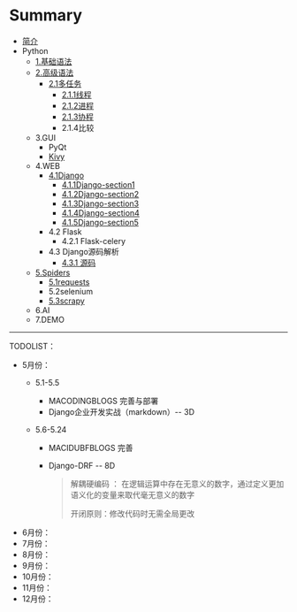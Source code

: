 # Summary

* [简介](README.md)
* Python
    * [1.基础语法](Python/基础语法/basis.md)
    * [2.高级语法](Python/高级语法/advanced.md)
        * [2.1多任务](Python/高级语法/多任务/introduction.md)
            * [2.1.1线程](Python/高级语法/多任务/线程/thread.md)
            * [2.1.2进程](Python\高级语法\多任务\进程\process.md)
            * [2.1.3协程](Python\高级语法\多任务\协程\asyncio.md)
            * 2.1.4比较
    * 3.GUI
        * PyQt
        * [Kivy](Python/GUI/Kivy/Kivy.md)
    * 4.WEB
        * [4.1Django](Python/WEB/Django/Django.md)
          * [4.1.1Django-section1](Python/WEB/Django/Django-section1.md)
          * [4.1.2Django-section2](Python/WEB/Django/Django-section2.md)
          * [4.1.3Django-section3](Python/WEB/Django/Django-section3.md)
          * [4.1.4Django-section4](Python/WEB/Django/Django-section4.md)
          * [4.1.5Django-section5](Python/WEB/Django/Django-section.md)
        * 4.2 Flask
          * 4.2.1 Flask-celery
        * 4.3 Django源码解析
          * [4.3.1 源码](Python/WEB/Django源码解析/section1.md)
    * [5.Spiders](Python/爬虫/introduction.md)
        * [5.1requests](Python/爬虫/request.md)
        * 5.2selenium
        * [5.3scrapy](Python\爬虫\scrapy.md)
    * 6.AI
    * 7.DEMO

------

TODOLIST：

* 5月份：
  * 5.1-5.5
    * MACODINGBLOGS 完善与部署
    * Django企业开发实战（markdown）-- 3D
  * 5.6-5.24
    
    * MACIDUBFBLOGS 完善
    
    * Django-DRF -- 8D
    
      > 解耦硬编码 ： 在逻辑运算中存在无意义的数字，通过定义更加语义化的变量来取代毫无意义的数字
      >
      > 开闭原则：修改代码时无需全局更改
* 6月份：
* 7月份：
* 8月份：
* 9月份：
* 10月份：
* 11月份：
* 12月份：